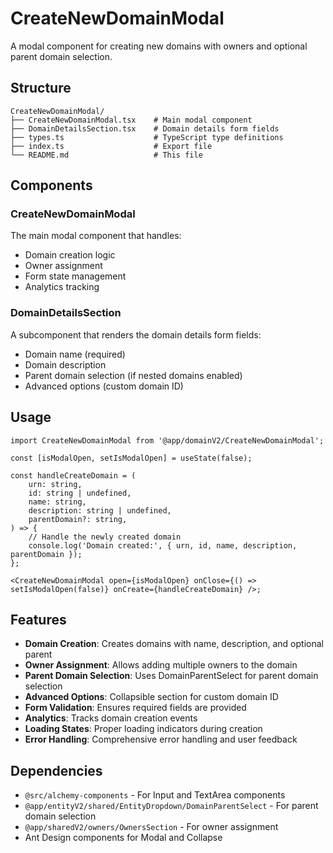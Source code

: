 # CreateNewDomainModal

A modal component for creating new domains with owners and optional parent domain selection.

## Structure

```
CreateNewDomainModal/
├── CreateNewDomainModal.tsx    # Main modal component
├── DomainDetailsSection.tsx    # Domain details form fields
├── types.ts                    # TypeScript type definitions
├── index.ts                    # Export file
└── README.md                   # This file
```

## Components

### CreateNewDomainModal

The main modal component that handles:

- Domain creation logic
- Owner assignment
- Form state management
- Analytics tracking

### DomainDetailsSection

A subcomponent that renders the domain details form fields:

- Domain name (required)
- Domain description
- Parent domain selection (if nested domains enabled)
- Advanced options (custom domain ID)

## Usage

```tsx
import CreateNewDomainModal from '@app/domainV2/CreateNewDomainModal';

const [isModalOpen, setIsModalOpen] = useState(false);

const handleCreateDomain = (
    urn: string,
    id: string | undefined,
    name: string,
    description: string | undefined,
    parentDomain?: string,
) => {
    // Handle the newly created domain
    console.log('Domain created:', { urn, id, name, description, parentDomain });
};

<CreateNewDomainModal open={isModalOpen} onClose={() => setIsModalOpen(false)} onCreate={handleCreateDomain} />;
```

## Features

- **Domain Creation**: Creates domains with name, description, and optional parent
- **Owner Assignment**: Allows adding multiple owners to the domain
- **Parent Domain Selection**: Uses DomainParentSelect for parent domain selection
- **Advanced Options**: Collapsible section for custom domain ID
- **Form Validation**: Ensures required fields are provided
- **Analytics**: Tracks domain creation events
- **Loading States**: Proper loading indicators during creation
- **Error Handling**: Comprehensive error handling and user feedback

## Dependencies

- `@src/alchemy-components` - For Input and TextArea components
- `@app/entityV2/shared/EntityDropdown/DomainParentSelect` - For parent domain selection
- `@app/sharedV2/owners/OwnersSection` - For owner assignment
- Ant Design components for Modal and Collapse

